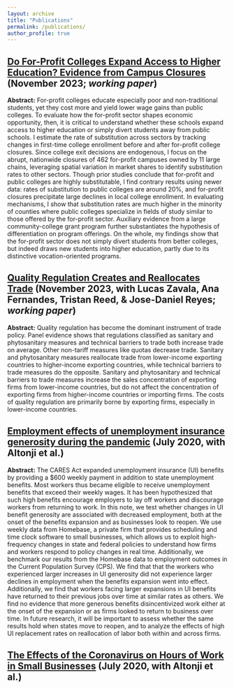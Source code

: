 ```yaml
---
layout: archive
title: "Publications"
permalink: /publications/
author_profile: true
---
```


<!-- {% if author.googlescholar %}
  You can also find my articles on <u><a href="{{author.googlescholar}}">my Google Scholar profile</a>.</u>
{% endif %}

{% include base_path %}

{% for post in site.publications reversed %}
  {% include archive-single.html %}
{% endfor %} -->

## [Do For-Profit Colleges Expand Access to Higher Education? Evidence from Campus Closures](https://papers.ssrn.com/sol3/papers.cfm?abstract_id=5012450) (November 2023; *working paper*)

**Abstract:** For-profit colleges educate especially poor and non-traditional students, yet they cost more and yield lower wage gains than public colleges. To evaluate how the for-profit sector shapes economic opportunity, then, it is critical to understand whether these schools expand access to higher education or simply divert students away from public schools. I estimate the rate of substitution across sectors by tracking changes in first-time college enrollment before and after for-profit college closures. Since college exit decisions are endogenous, I focus on the abrupt, nationwide closures of 462 for-profit campuses owned by 11 large chains, leveraging spatial variation in market shares to identify substitution rates to other sectors. Though prior studies conclude that for-profit and public colleges are highly substitutable, I find contrary results using newer data: rates of substitution to public colleges are around 20%, and for-profit closures precipitate large declines in local college enrollment. In evaluating mechanisms, I show that substitution rates are much higher in the minority of counties where public colleges specialize in fields of study similar to those offered by the for-profit sector. Auxiliary evidence from a large community-college grant program further substantiates the hypothesis of differentiation on program offerings. On the whole, my findings show that the for-profit sector does not simply divert students from better colleges, but indeed draws new students into higher education, partly due to its distinctive vocation-oriented programs.

## [Quality Regulation Creates and Reallocates Trade](https://openknowledge.worldbank.org/server/api/core/bitstreams/569bb37f-8508-4515-9d78-99eaa17dd94e/content) (November 2023, with Lucas Zavala, Ana Fernandes, Tristan Reed, & Jose-Daniel Reyes; *working paper*)

**Abstract:** Quality regulation has become the dominant instrument of trade policy. Panel evidence shows that regulations classified as sanitary and phytosanitary measures and technical barriers to trade both increase trade on average. Other non-tariff measures like quotas decrease trade. Sanitary and phytosanitary measures reallocate trade from lower-income exporting countries to higher-income exporting countries, while technical barriers to trade measures do the opposite. Sanitary and phytosanitary and technical barriers to trade measures increase the sales concentration of exporting firms from lower-income countries, but do not affect the concentration of exporting firms from higher-income countries or importing firms. The costs of quality regulation are primarily borne by exporting firms, especially in lower-income countries.

## [Employment effects of unemployment insurance generosity during the pandemic](https://roar-assets-auto.rbl.ms/documents/30228/CARES-UI_identification_vF(1).pdf) (July 2020, with Altonji et al.)

**Abstract:** The CARES Act expanded unemployment insurance (UI) benefits by providing a $600 weekly payment in addition to state unemployment benefits. Most workers thus became eligible to receive unemployment benefits that exceed their weekly wages. It has been hypothesized that such high benefits encourage employers to lay off workers and discourage workers from returning to work. In this note, we test whether changes in UI benefit generosity are associated with decreased employment, both at the onset of the benefits expansion and as businesses look to reopen. We use weekly data from Homebase, a private firm that provides scheduling and time clock software to small businesses, which allows us to exploit high-frequency changes in state and federal policies to understand how firms and workers respond to policy changes in real time. Additionally, we benchmark our results from the Homebase data to employment outcomes in the Current Population Survey (CPS). We find that that the workers who experienced larger increases in UI generosity did not experience larger declines in employment when the benefits expansion went into effect. Additionally, we find that workers facing larger expansions in UI benefits have returned to their previous jobs over time at similar rates as others. We find no evidence that more generous benefits disincentivized work either at the onset of the expansion or as firms looked to return to business over time. In future research, it will be important to assess whether the same results hold when states move to reopen, and to analyze the effects of high UI replacement rates on reallocation of labor both within and across firms.

## [The Effects of the Coronavirus on Hours of Work in Small Businesses](https://drive.google.com/file/d/1JNpU_U3X_MmRXig5LP-HZbbNQ0i_vsFX/view?usp=sharing) (July 2020, with Altonji et al.)